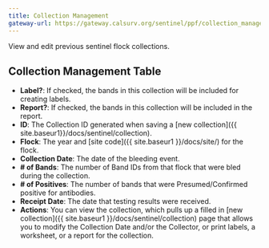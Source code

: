 ```yaml
---
title: Collection Management
gateway-url: https://gateway.calsurv.org/sentinel/ppf/collection_manage
---
```

View and edit previous sentinel flock collections.

## Collection Management Table
* **Label?**: If checked, the bands in this collection will be included for creating labels.
* **Report?**: If checked, the bands in this collection will be included in the report.
* **ID**: The Collection ID generated when saving a [new collection]({{ site.baseur1}}/docs/sentinel/collection).
* **Flock**: The year and [site code]({{ site.baseur1 }}/docs/site/) for the flock.
* **Collection Date**: The date of the bleeding event.
* **# of Bands**: The number of Band IDs from that flock that were bled during the collection.
* **# of Positives**: The number of bands that were Presumed/Confirmed positive for antibodies.
* **Receipt Date**: The date that testing results were received.
* **Actions**: You can view the collection, which pulls up a filled in [new collection]({{ site.baseur1 }}/docs/sentinel/collection) page that allows you to modify the Collection Date and/or the Collector, or print labels, a worksheet, or a report for the collection.
